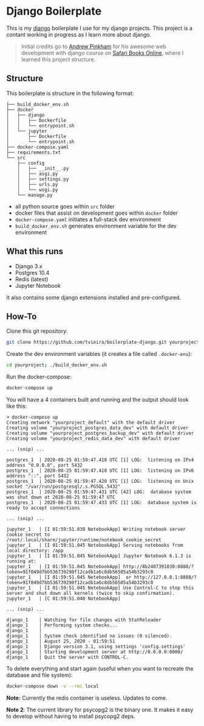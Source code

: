 # Django Boilerplate

This is my [django](https://www.djangoproject.com/) boilerplate I use
for my django projects. This project is a contant working in progress
as I learn more about django.

> Initial credits go to
[Andrew Pinkham](https://github.com/jambonrose/python-web-dev-21-2)
for his awesome web development with django course on 
[Safari Books Online](https://pywebdev.com/safari-21-2/), where I
learned this project structure.

## Structure

This boilerplate is structure in the following format:

```text
├── build_docker_env.sh
├── docker
│   ├── django
│   │   ├── Dockerfile
│   │   └── entrypoint.sh
│   └── jupyter
│       ├── Dockerfile
│       └── entrypoint.sh
├── docker-compose.yaml
├── requirements.txt
└── src
    ├── config
    │   ├── __init__.py
    │   ├── asgi.py
    │   ├── settings.py
    │   ├── urls.py
    │   └── wsgi.py
    └── manage.py
```

- all python source goes within ```src``` folder
- docker files that assist on development goes within ```docker```
folder
- ```docker-compose.yaml``` initiates a full-stack dev environment
- ```build_docker_env.sh``` generates environment variable for the dev environment

## What this runs

- Django 3.x
- Postgres 10.4
- Redis (latest)
- Jupyter Notebook

It also contains some django extensions installed and pre-configured.

## How-To

Clone this git repository:

```bash
git clone https://github.com/tvieira/boilerplate-django.git yourproject
```

Create the dev environment variables (it creates a file called ```.docker-env```):

```bash
cd yourproject; ./build_docker_env.sh
```

Run the docker-compose:

```bash
docker-compose up
```

You will have a 4 containers built and running and the output should
look like this:

```text
➜ docker-compose up
Creating network "yourproject_default" with the default driver
Creating volume "yourproject_postgres_data_dev" with default driver
Creating volume "yourproject_postgres_backup_dev" with default driver
Creating volume "yourproject_redis_data_dev" with default driver

... (snip) ...

postgres_1  | 2020-08-25 01:59:47.418 UTC [1] LOG:  listening on IPv4 address "0.0.0.0", port 5432
postgres_1  | 2020-08-25 01:59:47.418 UTC [1] LOG:  listening on IPv6 address "::", port 5432
postgres_1  | 2020-08-25 01:59:47.420 UTC [1] LOG:  listening on Unix socket "/var/run/postgresql/.s.PGSQL.5432"
postgres_1  | 2020-08-25 01:59:47.431 UTC [42] LOG:  database system was shut down at 2020-08-25 01:59:47 UTC
postgres_1  | 2020-08-25 01:59:47.433 UTC [1] LOG:  database system is ready to accept connections

... (snip) ...

jupyter_1   | [I 01:59:51.030 NotebookApp] Writing notebook server cookie secret to /root/.local/share/jupyter/runtime/notebook_cookie_secret
jupyter_1   | [I 01:59:51.045 NotebookApp] Serving notebooks from local directory: /app
jupyter_1   | [I 01:59:51.045 NotebookApp] Jupyter Notebook 6.1.3 is running at:
jupyter_1   | [I 01:59:51.045 NotebookApp] http://8b2407391030:8888/?token=91f049d7bb536739298f12cadb1a6c8db56505a54b3293c0
jupyter_1   | [I 01:59:51.045 NotebookApp]  or http://127.0.0.1:8888/?token=91f049d7bb536739298f12cadb1a6c8db56505a54b3293c0
jupyter_1   | [I 01:59:51.045 NotebookApp] Use Control-C to stop this server and shut down all kernels (twice to skip confirmation).
jupyter_1   | [C 01:59:51.048 NotebookApp]

... (snip) ...

django_1    | Watching for file changes with StatReloader
django_1    | Performing system checks...
django_1    |
django_1    | System check identified no issues (0 silenced).
django_1    | August 25, 2020 - 01:59:51
django_1    | Django version 3.1, using settings 'config.settings'
django_1    | Starting development server at http://0.0.0.0:8000/
django_1    | Quit the server with CONTROL-C.

```

To delete everything and start again (useful when you want to recreate
the database and file system):

```bash
docker-compose down -v --rmi local
```

**Note:** Currently the redis container is useless. Updates to come.

**Note 2**: The current library for psycopg2 is the binary one. It
makes it easy to develop without having to install psycopg2 deps.
